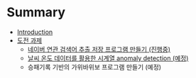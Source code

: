 # Summary

* [Introduction](README.md)
* [도전 과제](b3c4-c804-acfc-c81c.md)
  * [네이버 연관 검색어 추출 저장 프로그램 만들기 \(진행중\)](b3c4-c804-acfc-c81c/b124-c774-bc84-c5f0-ad00-ac80-c0c9-c5b4-cd94-cd9c-c800-c7a5-d504-b85c-adf8-b7a8-b9cc-b4e4-ae30.md)
  * [날씨 온도 데이터를 활용한 시계열 anomaly detection \(예정\)](b3c4-c804-acfc-c81c/b0a0-c528-c628-b3c4-b370-c774-d130-b97c-d65c-c6a9-d55c-c2dc-acc4-c5f4-anomaly-detection-c608-c81529.md)
  * 승패기록 기반의 가위바위보 프로그램 만들기 \(예정\)


